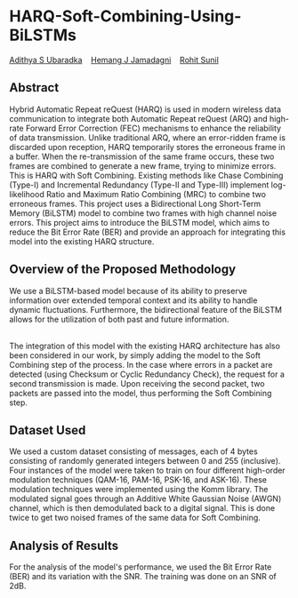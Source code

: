# HARQ-Soft-Combining-Using-BiLSTMs

[Adithya S Ubaradka](https://github.com/AdiPadi2703)&nbsp;&nbsp;&nbsp;&nbsp;[Hemang J Jamadagni](https://github.com/Kazedaa)&nbsp;&nbsp;&nbsp;&nbsp;[Rohit Sunil](https://github.com/rohitsunil1102)<br>

## Abstract

Hybrid Automatic Repeat reQuest (HARQ) is used in modern wireless data communication to integrate both Automatic Repeat reQuest (ARQ) and high-rate Forward Error
Correction (FEC) mechanisms to enhance the reliability of data transmission. Unlike traditional ARQ, where an error-ridden frame is discarded upon reception, HARQ temporarily
stores the erroneous frame in a buffer. When the re-transmission of the same frame occurs,
these two frames are combined to generate a new frame, trying to minimize errors. This is
HARQ with Soft Combining. Existing methods like Chase Combining (Type-I) and Incremental Redundancy (Type-II and Type-III) implement log-likelihood Ratio and Maximum
Ratio Combining (MRC) to combine two erroneous frames. This project uses a Bidirectional
Long Short-Term Memory (BiLSTM) model to combine two frames with high channel noise
errors. This project aims to introduce the BiLSTM model, which aims to reduce the Bit Error
Rate (BER) and provide an approach for integrating this model into the existing HARQ
structure.

## Overview of the Proposed Methodology

We use a BiLSTM-based model because of its ability to preserve information over extended temporal context and its ability to handle dynamic fluctuations.  Furthermore, the bidirectional feature of the BiLSTM allows for the utilization of both past and future information.<br><br>

The integration of this model with the existing HARQ architecture has also been considered in our work, by simply adding the model to the Soft Combining step of the process.  In the case where errors in a packet are detected (using Checksum or Cyclic Redundancy Check), the request for a second transmission is made.  Upon receiving the second packet, two packets are passed into the model, thus performing the Soft Combining step.

## Dataset Used

We used a custom dataset consisting of messages, each of 4 bytes consisting of randomly generated integers between 0 and 255 (inclusive).  Four instances of the model were taken to train on four different high-order modulation techniques (QAM-16, PAM-16, PSK-16, and ASK-16).  These modulation techniques were implemented using the Komm library.  The modulated signal goes through an Additive White Gaussian Noise (AWGN) channel, which is then demodulated back to a digital signal. This is done twice to get two noised frames of the same data for Soft Combining.

## Analysis of Results

For the analysis of the model's performance, we used the Bit Error Rate (BER) and its variation with the SNR.  The training was done on an SNR of 2dB.
